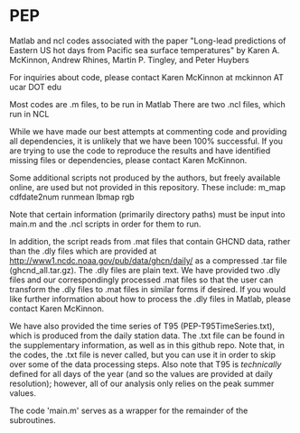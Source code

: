 # PEP
Matlab and ncl codes associated with the paper 
"Long-lead predictions of Eastern US hot days from Pacific sea surface temperatures"
by Karen A. McKinnon, Andrew Rhines, Martin P. Tingley, and Peter Huybers

For inquiries about code, please contact Karen McKinnon at mckinnon AT ucar DOT edu

Most codes are .m files, to be run in Matlab
There are two .ncl files, which run in NCL

While we have made our best attempts at commenting code and providing all dependencies,
it is unlikely that we have been 100% successful. If you are trying to use the code to
reproduce the results and have identified missing files or dependencies, please contact 
Karen McKinnon.

Some additional scripts not produced by the authors, but freely available online, are 
used but not provided in this repository. These include:
m_map
cdfdate2num
runmean
lbmap
rgb

Note that certain information (primarily directory paths) must be input into main.m and
the .ncl scripts in order for them to run.

In addition, the script reads from .mat files that contain GHCND data, rather than the 
.dly files which are provided at http://www1.ncdc.noaa.gov/pub/data/ghcn/daily/ as a 
compressed .tar file (ghcnd_all.tar.gz). The .dly files are plain text. We have provided
two .dly files and our correspondingly processed .mat files so that the user can transform
the .dly files to .mat files in similar forms if desired. If you would like further 
information about how to process the .dly files in Matlab, please contact Karen McKinnon.

We have also provided the time series of T95 (PEP-T95TimeSeries.txt), which is produced 
from the daily station data. The .txt file can be found in the supplementary information,
as well as in this github repo. Note that, in the codes, the .txt file is never called, 
but you can use it in order to skip over some of the data processing steps. Also note that
T95 is *technically* defined for all days of the year (and so the values are provided at
daily resolution); however, all of our analysis only relies on the peak summer values.

The code 'main.m' serves as a wrapper for the remainder of the subroutines.
